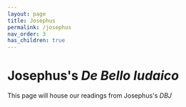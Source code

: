 ```yaml
---
layout: page
title: Josephus
permalink: /josephus
nav_order: 3
has_children: true
---
```


# Josephus's *De Bello Iudaico* 


This page will house our readings from Josephus's _DBJ_
